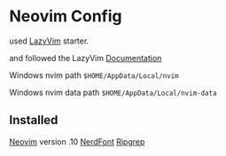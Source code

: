 # Neovim Config

used [LazyVim](https://github.com/LazyVim/starter) starter.

and followed the LazyVim [Documentation](https://www.lazyvim.org/installation)

Windows nvim path
`$HOME/AppData/Local/nvim`

Windows nvim data path
`$HOME/AppData/Local/nvim-data`

## Installed

[Neovim](https://github.com/neovim/neovim/blob/master/INSTALL.md) version .10
[NerdFont](https://github.com/ryanoasis/nerd-fonts?tab=readme-ov-file#font-installation)
[Ripgrep](https://github.com/BurntSushi/ripgrep?tab=readme-ov-file#installation)
